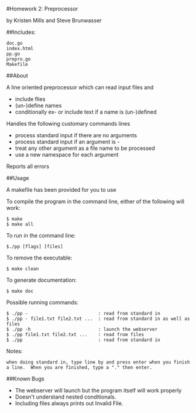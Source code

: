 #Homework 2: Preprocessor

by Kristen Mills and Steve Brunwasser

##Includes:

	doc.go
	index.html
	pp.go
	prepro.go
	Makefile

##About

A line oriented preprocessor which can read input files and 

* include flies
* (un-)define names
* conditionally ex- or include text if a name is (un-)defined

Handles the following customary commands lines

* process standard input if there are no arguments
* process standard input if an argument is -
* treat any other argument as a file name to be processed
* use a new namespace for each argument

Reports all errors

##Usage

A makefile has been provided for you to use

To compile the program in the command line, either of
the following will work:
	
	$ make
	$ make all

To run in the command line:
	
	$./pp [flags] [files]

To remove the executable: 
	
	$ make clean

To generate documentation:

	$ make doc

Possible running commands:

 	$ ./pp -       					  : read from standard in
 	$ ./pp - file1.txt file2.txt ...  : read from standard in as well as files
 	$ ./pp -h						  : launch the webserver
 	$ ./pp file1.txt file2.txt ...    : read from files
 	$ ./pp 							  : read from standard in

Notes:
	
	when doing standard in, type line by and press enter when you finish
	a line.  When you are finished, type a "." then enter.

##Known Bugs

* The webserver will launch but the program itself will work properly
* Doesn't understand nested conditionals.
* Including files always prints out Invalid File.

